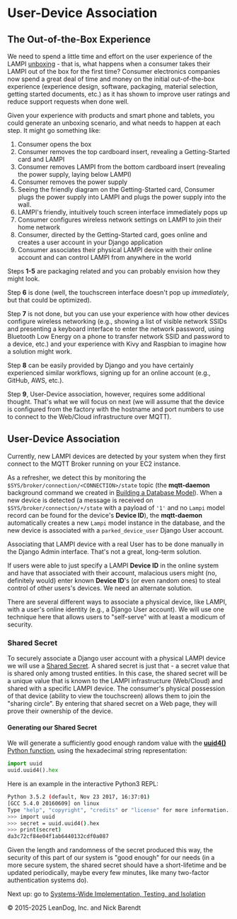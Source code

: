 # User-Device Association

## The Out-of-the-Box Experience

We need to spend a little time and effort on the user experience of the LAMPI [unboxing](https://en.wikipedia.org/wiki/Unboxing) - that is, what happens when a consumer takes their LAMPI out of the box for the first time?  Consumer electronics companies now spend a great deal of time and money on the initial out-of-the-box experience (experience design, software, packaging, material selection, getting started documents, etc.) as it has shown to improve user ratings and reduce support requests when done well.

Given your experience with products and smart phone and tablets, you could generate an unboxing scenario, and what needs to happen at each step.  It might go something like:

1. Consumer opens the box
2. Consumer removes the top cardboard insert, revealing a Getting-Started card and LAMPI
3. Consumer removes LAMPI from the bottom cardboard insert (revealing the power supply, laying below LAMPI)
4. Consumer removes the power supply
5. Seeing the friendly diagram on the Getting-Started card, Consumer plugs the power supply into LAMPI and plugs the power supply into the wall.
6. LAMPI's friendly, intuitively touch screen interface immediately pops up
7. Consumer configures wireless network settings on LAMPI to join their home network
8. Consumer, directed by the Getting-Started card, goes online and creates a user account in your Django application
9. Consumer associates their physical LAMPI device with their online account and can control LAMPI from anywhere in the world

Steps **1-5** are packaging related and you can probably envision how they might look.

Step **6** is done (well, the touchscreen interface doesn't pop up _immediately_, but that could be optimized).

Step **7** is not done, but you can use your experience with how other devices configure wireless networking (e.g., showing a list of visible network SSIDs and presenting a keyboard interface to enter the network password, using Bluetooth Low Energy on a phone to transfer network SSID and password to a device, etc.) and your experience with Kivy and Raspbian to imagine how a solution might work.

Step **8** can be easily provided by Django and you have certainly experienced similar workflows, signing up for an online account (e.g., GitHub, AWS, etc.).

Step **9**, User-Device association, however, requires some additional thought.  That's what we will focus on next (we will assume that the device is configured from the factory with the hostname and port numbers to use to connect to the Web/Cloud infrastructure over MQTT).

## User-Device Association

Currently, new LAMPI devices are detected by your system when they first connect to the MQTT Broker running on your EC2 instance.

As a refresher, we detect this by monitoring the `$SYS/broker/connection/<CONNECTION>/state` topic (the **mqtt-daemon** background command we created in [Building a Database Model](../06.4_Building_a_Database_Model/README.md)). When a new device is detected (a message is received on `$SYS/broker/connection/+/state` with a payload of `'1'` and no `Lampi` model record can be found for the device's **Device ID**), the **mqtt-daemon** automatically creates a new `Lampi` model instance in the database, and the new device is associated with a `parked_device_user` Django User account.

Associating that LAMPI device with a real User has to be done manually in the Django Admin interface.  That's not a great, long-term solution.

If users were able to just specify a LAMPI **Device ID** in the online system and have that associated with their account, malacious users might (no, definitely would) enter known **Device ID**'s (or even random ones) to steal control of other users's devices.  We need an alternate solution.

There are several different ways to associate a physical device, like LAMPI, with a user's online identity (e.g., a Django User account).  We will use one technique here that allows users to "self-serve" with at least a modicum of security.

### Shared Secret

To securely associate a Django user account with a physical LAMPI device we will use a [Shared Secret](https://en.wikipedia.org/wiki/Shared_secret).  A shared secret is just that - a secret value that is shared only among trusted entities.  In this case, the shared secret will be a unique value that is known to the LAMPI infrastructure (Web/Cloud) and shared with a specific LAMPI device.  The consumer's physical possession of that device (ability to view the touchscreen) allows them to join the "sharing circle".  By entering that shared secret on a Web page, they will prove their ownership of the device.  

#### Generating our Shared Secret

We will generate a sufficiently good enough random value with the [**uuid4()** Python function](https://docs.python.org/3/library/uuid.html#uuid.uuid4), using the hexadecimal string representation:

```python
import uuid
uuid.uuid4().hex
```

Here is an example in the interactive Python3 REPL:

```bash
Python 3.5.2 (default, Nov 23 2017, 16:37:01)
[GCC 5.4.0 20160609] on linux
Type "help", "copyright", "credits" or "license" for more information.
>>> import uuid
>>> secret = uuid.uuid4().hex
>>> print(secret)
da3c72cf84e04f1ab6440132cdf0a087
```

Given the length and randomness of the secret produced this way, the security of this part of our system is "good enough" for our needs (in a more secure system, the shared secret should have a short-lifetime and be updated periodically, maybe every few minutes, like many two-factor authentication systems do).

Next up: go to [Systems-Wide Implementation, Testing, and Isolation](../07.4_Systems_Implementation_Testing_Isolation/README.md)

&copy; 2015-2025 LeanDog, Inc. and Nick Barendt
